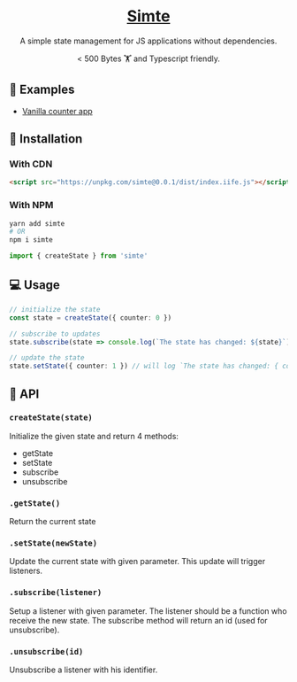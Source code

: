 <div align="center">
  <h1><a href="https://www.npmjs.com/package/simte" target="_blank">Simte</a></h1>
  <p>A simple state management for JS applications without dependencies.</p>
  <p>< 500 Bytes 🏋️ and Typescript friendly.</p>
</div>

## 👀 Examples

- [Vanilla counter app](examples/vanilla-counter/index.html)

## 🔧 Installation

### With CDN

```html
<script src="https://unpkg.com/simte@0.0.1/dist/index.iife.js"></script>
```

### With NPM

```sh
yarn add simte
# OR
npm i simte
```

```ts
import { createState } from 'simte'
```

## 💻 Usage

```ts
// initialize the state
const state = createState({ counter: 0 })

// subscribe to updates
state.subscribe(state => console.log(`The state has changed: ${state}`))

// update the state
state.setState({ counter: 1 }) // will log `The state has changed: { counter: 1 }`
```

## 📕 API

### `createState(state)`

Initialize the given state and return 4 methods:

- getState
- setState
- subscribe
- unsubscribe

### `.getState()`

Return the current state

### `.setState(newState)`

Update the current state with given parameter. This update will trigger listeners.

### `.subscribe(listener)`

Setup a listener with given parameter. The listener should be a function who receive the new state. The subscribe method will return an id (used for unsubscribe).

### `.unsubscribe(id)`

Unsubscribe a listener with his identifier.
